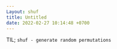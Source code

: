```yaml
---
Layout: shuf
title: Untitled
date: 2022-02-27 10:14:48 +0700
---
```

TIL; `shuf - generate random permutations`
